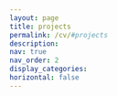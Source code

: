 ```yaml
---
layout: page
title: projects
permalink: /cv/#projects
description: 
nav: true
nav_order: 2
display_categories: 
horizontal: false
---
```


